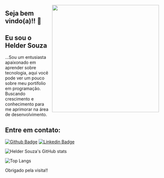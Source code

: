 <p> <img src="https://i.imgur.com/STFT2Qk.png?1" width="350" height="350" align="right">
 
## Seja bem vindo(a)!! 👋 

## Eu sou o Helder Souza

 ...Sou um entusiasta apaixonado em aprender sobre tecnologia, aqui você pode ver um pouco sobre meu portifolio em programação.<br>
Buscando crescimento e conhecimento para me aprimorar na área de desenvolvimento.

</p>

## Entre em contato:

[![Github Badge](https://img.shields.io/badge/-Github-000?style=flat-square&logo=Github&logoColor=white&link=https://github.com/Helder-Souza)](https://github.com/Helder-Souza)
[![Linkedin Badge](https://img.shields.io/badge/-LinkedIn-blue?style=flat-square&logo=Linkedin&logoColor=white&link=https://www.linkedin.com/in/helder-souza-7b3591183//)](https://www.linkedin.com/in/helder-souza-7b3591183/)

![Helder Souza's GitHub stats](https://github-readme-stats.vercel.app/api?username=Helder-Souza&show_icons=true&theme=maroongold)

![Top Langs](https://github-readme-stats.vercel.app/api/top-langs/?username=Helder-Souza&layout=compact)

Obrigado pela visita!!

<!--
**Helder-Souza/Helder-Souza** is a ✨ _special_ ✨ repository because its `README.md` (this file) appears on your GitHub profile.

Here are some ideas to get you started:

- 🔭 I’m currently working on ...
- 🌱 I’m currently learning ...
- 👯 I’m looking to collaborate on ...
- 🤔 I’m looking for help with ...
- 💬 Ask me about ...
- 📫 How to reach me: ...
- 😄 Pronouns: ...
- ⚡ Fun fact: ...
-->
